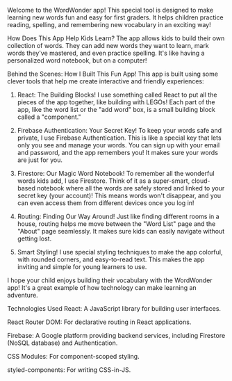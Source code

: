 Welcome to the WordWonder app! This special tool is designed to make learning new words fun and easy for first graders. It helps children practice reading, spelling, and remembering new vocabulary in an exciting way!

How Does This App Help Kids Learn?
The app allows kids to build their own collection of words. They can add new words they want to learn, mark words they've mastered, and even practice spelling. It's like having a personalized word notebook, but on a computer!

Behind the Scenes: How I Built This Fun App!
This app is built using some clever tools that help me create interactive and friendly experiences:

1. React: The Building Blocks!
   I use something called React to put all the pieces of the app together, like building with LEGOs! Each part of the app, like the word list or the "add word" box, is a small building block called a "component."

2. Firebase Authentication: Your Secret Key!
   To keep your words safe and private, I use Firebase Authentication. This is like a special key that lets only you see and manage your words. You can sign up with your email and password, and the app remembers you! It makes sure your words are just for you.

3. Firestore: Our Magic Word Notebook!
   To remember all the wonderful words kids add, I use Firestore. Think of it as a super-smart, cloud-based notebook where all the words are safely stored and linked to your secret key (your account)! This means words won't disappear, and you can even access them from different devices once you log in!

4. Routing: Finding Our Way Around!
   Just like finding different rooms in a house, routing helps me move between the "Word List" page and the "About" page seamlessly. It makes sure kids can easily navigate without getting lost.

5. Smart Styling!
   I use special styling techniques to make the app colorful, with rounded corners, and easy-to-read text. This makes the app inviting and simple for young learners to use.

I hope your child enjoys building their vocabulary with the WordWonder app! It's a great example of how technology can make learning an adventure.

Technologies Used
React: A JavaScript library for building user interfaces.

React Router DOM: For declarative routing in React applications.

Firebase: A Google platform providing backend services, including Firestore (NoSQL database) and Authentication.

CSS Modules: For component-scoped styling.

styled-components: For writing CSS-in-JS.
